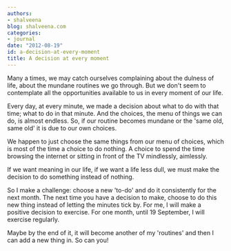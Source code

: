```yaml
---
authors:
- shalveena
blog: shalveena.com
categories:
- journal
date: "2012-08-19"
id: a-decision-at-every-moment
title: A decision at every moment
---
```


Many a times, we may catch ourselves complaining about the dulness of life, about the mundane routines we go through. But we don't seem to contemplate all the opportunities available to us in every moment of our life.  
  
Every day, at every minute, we made a decision about what to do with that time; what to do in that minute. And the choices, the menu of things we can do, is almost endless. So, if our routine becomes mundane or the 'same old, same old' it is due to our own choices.  
  
We happen to just choose the same things from our menu of choices, which is most of the time a choice to do nothing. A choice to spend the time browsing the internet or sitting in front of the TV mindlessly, aimlessly.  
  
If we want meaning in our life, if we want a life less dull, we must make the decision to do something instead of nothing.  
  
So I make a challenge: choose a new 'to-do' and do it consistently for the next month. The next time you have a decision to make, choose to do this new thing instead of letting the minutes tick by. For me, I will make a positive decision to exercise. For one month, until 19 September, I will exercise regularly.  
  
Maybe by the end of it, it will become another of my 'routines' and then I can add a new thing in. So can you!
